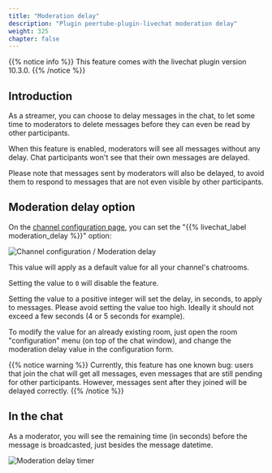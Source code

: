 ```yaml
---
title: "Moderation delay"
description: "Plugin peertube-plugin-livechat moderation delay"
weight: 325
chapter: false
---
```


{{% notice info %}}
This feature comes with the livechat plugin version 10.3.0.
{{% /notice %}}

## Introduction

As a streamer, you can choose to delay messages in the chat, to let some time to moderators to delete messages before they can even be read by other participants.

When this feature is enabled, moderators will see all messages without any delay.
Chat participants won't see that their own messages are delayed.

Please note that messages sent by moderators will also be delayed, to avoid them to respond to messages that are not even visible by other participants.

## Moderation delay option

On the [channel configuration page](/peertube-plugin-livechat/documentation/user/streamers/channel), you can set the "{{% livechat_label moderation_delay %}}" option:

![Channel configuration / Moderation delay](/peertube-plugin-livechat/images/moderation_delay_channel_option.png?classes=shadow,border&height=400px)

This value will apply as a default value for all your channel's chatrooms.

Setting the value to `0` will disable the feature.

Setting the value to a positive integer will set the delay, in seconds, to apply to messages.
Please avoid setting the value too high.
Ideally it should not exceed a few seconds (4 or 5 seconds for example).

To modify the value for an already existing room, just open the room "configuration" menu (on top of the chat window), and change the moderation delay value in the configuration form.

{{% notice warning %}}
Currently, this feature has one known bug: users that join the chat will get all messages, even messages that are still pending for other participants.
However, messages sent after they joined will be delayed correctly.
{{% /notice %}}

## In the chat

As a moderator, you will see the remaining time (in seconds) before the message is broadcasted, just besides the message datetime.

![Moderation delay timer](/peertube-plugin-livechat/images/moderation_delay_timer.png?classes=shadow,border)
